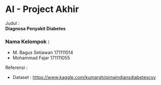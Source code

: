 # AI - Project Akhir

Judul :<br>
<strong>Diagnosa Penyakit Diabetes</strong>

### Nama Kelompok :
* M. Bagus Setiawan 171111014
* Mohammad Fajar    171111055

Referensi :
* Dataset : https://www.kaggle.com/kumargh/pimaindiansdiabetescsv
